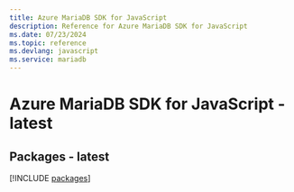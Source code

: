 ```yaml
---
title: Azure MariaDB SDK for JavaScript
description: Reference for Azure MariaDB SDK for JavaScript
ms.date: 07/23/2024
ms.topic: reference
ms.devlang: javascript
ms.service: mariadb
---
```

# Azure MariaDB SDK for JavaScript - latest
## Packages - latest
[!INCLUDE [packages](mariadb-index.md)]